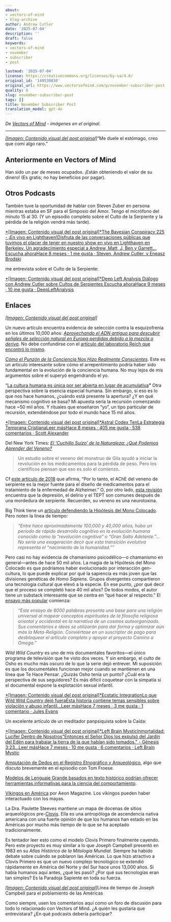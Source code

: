 ```yaml
---
about:
- vectors-of-mind
- blog-archive
author: Andrew Cutler
date: '2025-07-04'
description: ''
draft: false
keywords:
- vectors-of-mind
- november
- subscriber
- post

lastmod: '2025-07-04'
license: https://creativecommons.org/licenses/by-sa/4.0/
original_id: '149539830'
original_url: https://www.vectorsofmind.com/p/november-subscriber-post
quality: 6
slug: november-subscriber-post
tags: []
title: November Subscriber Post
translation_model: gpt-4o
---
```


*De [Vectors of Mind](https://www.vectorsofmind.com/p/november-subscriber-post) - imágenes en el original.*

---

[*[Imagen: Contenido visual del post original]*](https://substackcdn.com/image/fetch/$s_!bIyb!,f_auto,q_auto:good,fl_progressive:steep/https%3A%2F%2Fsubstack-post-media.s3.amazonaws.com%2Fpublic%2Fimages%2F2593f454-5833-42f1-90da-7de503a4ce14_626x621.png)“Me duele el estómago, creo que comí algo raro.”

## Anteriormente en Vectors of Mind

Han sido un par de meses ocupados. ¡Están obteniendo el valor de su dinero! (Es gratis; no hay beneficios por pagar).

## Otros Podcasts

También tuve la oportunidad de hablar con Steven Zuber en persona mientras estaba en SF para el Simposio del Amor. Tengo el micrófono del minuto 15 al 30. (Y un episodio completo sobre el Culto de la Serpiente y la pérdida de la religión vendrá más tarde).

[*[Imagen: Contenido visual del post original]*The Bayesian Conspiracy 225 - ¡En vivo en Lighthaven!Disfruta de las conversaciones públicas que tuvimos el placer de tener en nuestro show en vivo en Lighthaven en Berkeley. Un agradecimiento especial a Andrew, Matt, J, Ben y Garrett… Escucha ahoraHace 8 meses · 1 me gusta · Steven, Andrew Cutler, y Eneasz Brodski](https://thebayesianconspiracy.substack.com/p/225-live-at-lighthaven?utm_source=substack&utm_campaign=post_embed&utm_medium=web)

me entrevista sobre el Culto de la Serpiente:

[*[Imagen: Contenido visual del post original]*Deep Left Analysis Diálogo con Andrew Cutler sobre Cultos de Serpientes Escucha ahoraHace 9 meses · 10 me gusta · DeepLeftAnalysis](https://deepleft.substack.com/p/dialogue-with-andrew-cutler-on-snake?utm_source=substack&utm_campaign=post_embed&utm_medium=web)

## Enlaces

[*[Imagen: Contenido visual del post original]*](https://substackcdn.com/image/fetch/$s_!95Qh!,f_auto,q_auto:good,fl_progressive:steep/https%3A%2F%2Fsubstack-post-media.s3.amazonaws.com%2Fpublic%2Fimages%2F95174c6a-d1fa-43d9-9f5d-dd0b08a38e1d_1344x896.png)

Un nuevo artículo encuentra evidencia de selección contra la esquizofrenia en los últimos 10,000 años: _[Aprovechando el ADN antiguo para descubrir señales de selección natural en Europa perdidas debido a la mezcla o deriva](https://www.nature.com/articles/s41467-024-53852-8)._ No debe confundirse con el [artículo del laboratorio Reich que encontró lo mismo](https://www.vectorsofmind.com/i/148733976/new-findings-on-human-adaptation).

_[Cómo el Punzón de la Conciencia Nos Hizo Realmente Conscientes](https://www.blogs.uni-mainz.de/fb05philosophie/files/2013/04/Frith_Metzinger_Regret_2016_penultimate.pdf)_. Este es un artículo interesante sobre cómo el arrepentimiento podría haber sido fundamental en la evolución de la conciencia humana. No muy lejos de mis argumentos sobre el superyó engendrando el yo.

“[La cultura humana es única por ser abierta en lugar de acumulativa](https://www.nature.com/articles/s41562-024-02035-y)**”** Otra perspectiva sobre la esencia especial humana. Sin embargo, si eso es lo que nos hace humanos, ¿cuándo está presente la apertura? ¿Y en qué mecanismo cognitivo se basa? Mi apuesta sería la recursión comenzando hace ~50 mil años. Y rituales que enseñaron “yo”, un tipo particular de recursión, extendiéndose por todo el mundo hace 15 mil años.

[*[Imagen: Contenido visual del post original]*Astral Codex TenLa Estrategia Temprana CristianaLeer másHace 8 meses · 405 me gusta · 538 comentarios · Scott Alexander](https://www.astralcodexten.com/p/the-early-christian-strategy?utm_source=substack&utm_campaign=post_embed&utm_medium=web)

Del New York Times: _[El ‘Cuchillo Suizo’ de la Naturaleza: ¿Qué Podemos Aprender del Veneno?](https://www.nytimes.com/2024/11/13/magazine/venom-animals-drugs-ozempic.html)_

> Un estudio sobre el veneno del monstruo de Gila ayudó a iniciar la revolución en los medicamentos para la pérdida de peso. Pero los científicos piensan que eso es solo el comienzo.

Cf [este artículo de 2018](https://pmc.ncbi.nlm.nih.gov/articles/PMC6118079/#:~:text=Therefore%2C%20snake%20venom%20AChE%20is,to%20the%20synapses%20\(18\).) que afirma, “Por lo tanto, el AChE del veneno de serpiente es la mejor fuente para el diseño de medicamentos para el tratamiento de la enfermedad de Alzheimer.” O, por otro lado, [esta revisión](https://pmc.ncbi.nlm.nih.gov/articles/PMC7705584/) encuentra que la depresión, el delirio y el TEPT son comunes después de una mordedura de serpiente. Recuerden, su veneno es una neurotoxina.

Big Think tiene un [artículo defendiendo la Hipótesis del Mono Colocado](https://bigthink.com/the-past/a-new-spin-on-the-stoned-ape-hypothesis/). Pero noten la línea de tiempo:

> _“Entre hace aproximadamente 100,000 y 40,000 años, hubo un período de rápido desarrollo cognitivo en la evolución humana conocido como la “revolución cognitiva” o “Gran Salto Adelante.”… No sería una exageración decir que esta transición evolutiva representa el “nacimiento de la humanidad.””_

Pero casi no hay evidencia de chamanismo psicodélico—o chamanismo en general—antes de hace 50 mil años. La magia de la Hipótesis del Mono Colocado es que podríamos haber evolucionado por interacción gen-cultura, lo que puede explicar por qué la sapiencia es más joven que las divisiones genéticas de _Homo Sapiens_. Grupos divergentes compartieron una tecnología cultural que elevó a la especie. En ese punto, ¿por qué decir que el proceso se completó hace 40 mil años? De todos modos, el autor tiene un substack interesante que se centra en “qué hacer al respecto.” El [ensayo más popular](https://roadtoomega.substack.com/p/constructing-the-meta-religion-mapping) comienza:

> _“Este ensayo de 6000 palabras presenta una base para una religión universal al mapear conceptos espirituales de la filosofía religiosa oriental y occidental en la narrativa de un cosmos autoorganizado. Sus comentarios e ideas se utilizarán para dar forma y optimizar aún más la Meta-Religión. Conviértase en un suscriptor de pago para desbloquear el artículo completo y apoyar el proyecto Camino a Omega.”_

_Wild Wild Country_ es uno de mis documentales favoritos—el único programa de televisión que he visto dos veces. Y sin embargo, el culto de Osho es mucho más oscuro de lo que la serie dejó entrever. Mi suposición es que los documentales funcionan mejor cuando se mantienen en una línea que Te Hace Pensar. ¿Quizás Osho tenía un punto? ¿Cuál era la perspectiva de sus seguidores? Es más difícil coquetear con la simpatía si el documental expone la explotación sexual infantil.

[*[Imagen: Contenido visual del post original]*Ecstatic IntegrationLo que Wild Wild Country dejó fueraEsta historia contiene temas sensibles sobre violación y abuso infantil…Leer másHace 7 meses · 3 me gusta · 1 comentario · Jules Evans](https://www.ecstaticintegration.org/p/what-wild-wild-country-left-out?utm_source=substack&utm_campaign=post_embed&utm_medium=web)

Un excelente artículo de un meditador panpsiquista sobre la Caída:

[*[Imagen: Contenido visual del post original]*Left Brain MysticInmortalidad: Lucifer Dentro de Nosotros"Entonces el Señor Dios los expulsó del Jardín del Edén para trabajar la tierra de la que habían sido tomados." - Génesis 3:23…Leer másHace 7 meses · 10 me gusta · 6 comentarios · Left Brain Mystic](https://leftbrainmystic.substack.com/p/immortality-lucifer-within-us?utm_source=substack&utm_campaign=post_embed&utm_medium=web)

[Amputación de Dedos en el Registro Etnográfico y Arqueológico](https://academic.oup.com/edited-volume/54436/chapter-abstract/481659639?redirectedFrom=fulltext&login=false), algo que discuto brevemente en el episodio con Tom Froese.

[Modelos de Lenguaje Grande basados en texto histórico podrían ofrecer herramientas informativas para la ciencia del comportamiento](https://www.pnas.org/doi/10.1073/pnas.2407639121#bibliography).

[Vikingos en América](https://aeon.co/essays/did-indigenous-americans-and-vikings-trade-in-the-year-1000) por Aeon Magazine. Los vikingos pueden haber interactuado con los mayas.

La Dra. Paulette Steeves mantiene un mapa de docenas de sitios arqueológicos pre-[Clovis](https://en.wikipedia.org/wiki/Clovis_culture). Ella es una antropóloga de ascendencia nativa americana con una fuerte opinión de que los humanos han estado en las Américas por mucho más tiempo de lo que se ha aceptado tradicionalmente.

Es tentador leer esto como el modelo Clovis Primero finalmente cayendo. Pero este proyecto es muy similar a lo que Joseph Campbell presentó en 1983 en su _Atlas Histórico de la Mitología Mundial_. Siempre ha habido debate sobre cuándo se poblaron las Américas. Lo que hizo atractivo a Clovis Primero es que un nuevo complejo tecnológico se extendió rápidamente en América del Norte y del Sur hace unos 13,000 años. Si había humanos aquí antes, ¿qué les pasó? ¿Por qué sus tecnologías eran tan simples? Es la Paradoja Sapiente en toda su fuerza.

[*[Imagen: Contenido visual del post original]*](https://substackcdn.com/image/fetch/$s_!bElE!,f_auto,q_auto:good,fl_progressive:steep/https%3A%2F%2Fsubstack-post-media.s3.amazonaws.com%2Fpublic%2Fimages%2Fc2b7320b-ee1c-447b-bed8-513fa7c80299_936x1122.png)Línea de tiempo de Joseph Campbell para el poblamiento de las Américas

Como siempre, usen los comentarios aquí como un foro de discusión para todo lo relacionado con Vectors of Mind. ¿A quién les gustaría que entrevistara? ¿En qué podcasts debería participar?